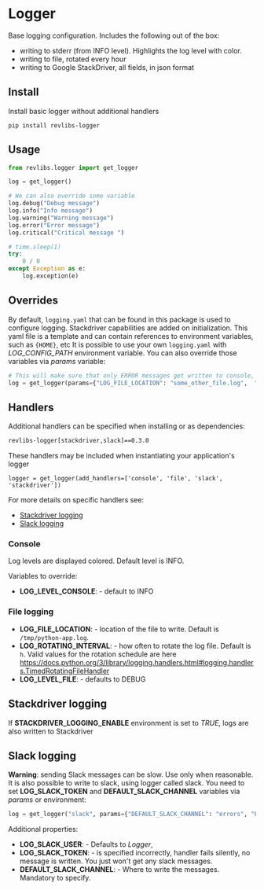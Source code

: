 # Logger

Base logging configuration. Includes the following out of the box:

- writing to stderr (from INFO level). Highlights the log level with color.
- writing to file, rotated every hour
- writing to Google StackDriver, all fields, in json format

## Install

Install basic logger without additional handlers

```
pip install revlibs-logger
```

## Usage

```python
from revlibs.logger import get_logger

log = get_logger()

# We can also override some variable
log.debug("Debug message")
log.info("Info message")
log.warning("Warning message")
log.error("Error message")
log.critical("Critical message ")

# time.sleep(1)
try:
    0 / 0
except Exception as e:
    log.exception(e)
```

## Overrides

By default, `logging.yaml` that can be found in this package is used to configure logging. Stackdriver capabilities are added on initialization.
This yaml file is a template and can contain references to environment variables, such as `{HOME}`, etc
It is possible to use your own `logging.yaml` with _LOG_CONFIG_PATH_ environment variable.
You can also override those variables via _params_ variable:

```python
# This will make sure that only ERROR messages get written to console, and everything else is written to "some_other_file.log"
log = get_logger(params={"LOG_FILE_LOCATION": "some_other_file.log",  "LOG_LEVEL_CONSOLE": "ERROR"})
```

## Handlers

Additional handlers can be specified when installing or as dependencies:

```bash
revlibs-logger[stackdriver,slack]==0.3.0
```

These handlers may be included when instantiating your application's logger

```
logger = get_logger(add_handlers=['console', 'file', 'slack', 'stackdriver'])
```

For more details on specific handlers see:

- [Stackdriver logging](./README.md#stackdriver-logging)
- [Slack logging](./README.md#slack-logging)

### Console

Log levels are displayed colored. Default level is INFO.

Variables to override:

- **LOG_LEVEL_CONSOLE**: - default to INFO

### File logging

- **LOG_FILE_LOCATION**: - location of the file to write. Default is `/tmp/python-app.log`.
- **LOG_ROTATING_INTERVAL**: - how often to rotate the log file. Default is `h`. Valid values for the rotation schedule are here https://docs.python.org/3/library/logging.handlers.html#logging.handlers.TimedRotatingFileHandler
- **LOG_LEVEL_FILE**: - defaults to DEBUG

## Stackdriver logging

If **STACKDRIVER_LOGGING_ENABLE** environment is set to _TRUE_, logs are also written to Stackdriver

## Slack logging

**Warning**: sending Slack messages can be slow. Use only when reasonable.
It is also possible to write to slack, using logger called slack.
You need to set **LOG_SLACK_TOKEN** and **DEFAULT_SLACK_CHANNEL** variables via _params_ or environment:

```python
log = get_logger("slack", params={"DEFAULT_SLACK_CHANNEL": "errors", "LOG_SLACK_TOKEN": "<xxxxxxx>"}, add_handlers=['console', 'file', 'slack'])
```

Additional properties:

- **LOG_SLACK_USER**: - Defaults to _Logger_,
- **LOG_SLACK_TOKEN**: - is specified incorrectly, handler fails silently, no message is written. You just won't get any slack messages.
- **DEFAULT_SLACK_CHANNEL**: - Where to write the messages. Mandatory to specify.
